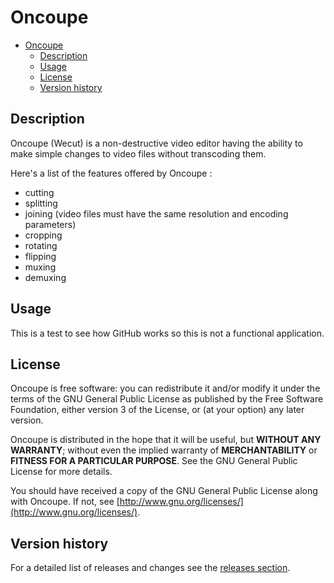 # Oncoupe

<!-- TOC depthFrom:1 depthTo:6 withLinks:1 updateOnSave:1 orderedList:0 -->

- [Oncoupe](#oncoupe)
	- [Description](#description)
	- [Usage](#usage)
	- [License](#license)
	- [Version history](#version-history)

<!-- /TOC -->

## Description

Oncoupe (Wecut) is a non-destructive video editor having the ability to make simple changes to video files without transcoding them.

Here's a list of the features offered by Oncoupe :

- cutting
- splitting
- joining (video files must have the same resolution and encoding parameters)
- cropping
- rotating
- flipping
- muxing
- demuxing

## Usage

This is a test to see how GitHub works so this is not a functional application.

## License

Oncoupe is free software: you can redistribute it and/or modify it under the terms of the GNU General Public License as published by the Free Software Foundation, either version 3 of the License, or (at your option) any later version.

Oncoupe is distributed in the hope that it will be useful, but **WITHOUT ANY WARRANTY**; without even the implied warranty of **MERCHANTABILITY** or **FITNESS FOR A PARTICULAR PURPOSE**. See the GNU General Public License for more details.

You should have received a copy of the GNU General Public License along with Oncoupe. If not, see [http://www.gnu.org/licenses/](http://www.gnu.org/licenses/).

## Version history

For a detailed list of releases and changes see the [releases section](https://github.com/MonstroMart/Oncoupe/releases).
